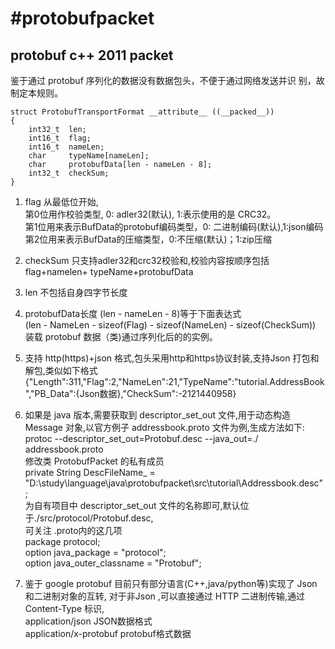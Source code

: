 #protobufpacket
====
protobuf c++ 2011 packet
----

鉴于通过 protobuf 序列化的数据没有数据包头，不便于通过网络发送并识
别，故制定本规则。

    struct ProtobufTransportFormat __attribute__ ((__packed__))
    {    
	    int32_t  len;
	    int16_t  flag; 
	    int16_t  nameLen;
	    char     typeName[nameLen];
	    char     protobufData[len - nameLen - 8];
	    int32_t  checkSum;
    }

1. flag 
从最低位开始,
<br/>第0位用作校验类型, 0: adler32(默认), 1:表示使用的是 CRC32。
<br/>第1位用来表示BufData的protobuf编码类型，0: 二进制编码(默认),1:json编码
<br/>第2位用来表示BufData的压缩类型，0:不压缩(默认)；1:zip压缩

2. checkSum
只支持adler32和crc32校验和,校验内容按顺序包括 flag+namelen+
typeName+protobufData

3. len 
不包括自身四字节长度

4. protobufData长度
(len - nameLen - 8)等于下面表达式
<br/>(len - NameLen - sizeof(Flag) - sizeof(NameLen) - sizeof(CheckSum))
装载  protobuf 数据（类)通过序列化后的的实例。

5. 支持 http(https)+json 格式,包头采用http和https协议封装,支持Json 打包和解包,类似如下格式
<br/>{"Length":311,"Flag":2,"NameLen":21,"TypeName":"tutorial.AddressBook","PB_Data":{Json数据},"CheckSum":-2121440958}

6. 如果是 java 版本,需要获取到 descriptor_set_out 文件,用于动态构造 Message
对象,以官方例子 addressbook.proto 文件为例,生成方法如下:
<br/>protoc --descriptor_set_out=Protobuf.desc --java_out=./ addressbook.proto
<br/>修改类 ProtobufPacket 的私有成员 
<br/>private String DescFileName_ = "D:\\study\\language\\java\\protobufpacket\\src\\tutorial\\Addressbook.desc";
<br/>为自有项目中 descriptor_set_out 文件的名称即可,默认位于./src/protocol/Protobuf.desc,
<br/>可关注 .proto内的这几项
<br/>package protocol;
<br/>option java_package = "protocol";
<br/>option java_outer_classname = "Protobuf";

7. 鉴于 google protobuf 目前只有部分语言(C++,java/python等)实现了 Json 和二进制对象的互转,
对于非Json ,可以直接通过 HTTP 二进制传输,通过 Content-Type 标识, <br/>application/json    JSON数据格式
<br/>application/x-protobuf    protobuf格式数据 
